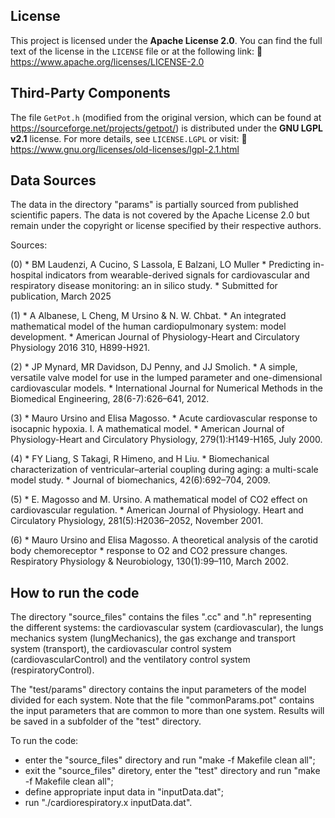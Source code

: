 ## License
This project is licensed under the **Apache License 2.0**. 
You can find the full text of the license in the `LICENSE` file or at the following link: 
🔗 https://www.apache.org/licenses/LICENSE-2.0 

## Third-Party Components
The file `GetPot.h` (modified from the original version, which can be found at https://sourceforge.net/projects/getpot/) is distributed under the **GNU LGPL v2.1** license. 
For more details, see `LICENSE.LGPL` or visit: 
🔗 https://www.gnu.org/licenses/old-licenses/lgpl-2.1.html

## Data Sources
The data in the directory "params" is partially sourced from published scientific papers. The data is not covered by the Apache License 2.0 but remain under the copyright or license specified by their respective authors.

Sources:

(0) * BM Laudenzi, A Cucino, S Lassola, E Balzani, LO Muller
    * Predicting in-hospital indicators from wearable-derived signals for cardiovascular and respiratory disease monitoring: an in silico study.
    * Submitted for publication, March 2025

(1) * A Albanese, L Cheng, M Ursino & N. W. Chbat.
    * An integrated mathematical model of the human cardiopulmonary system: model development.
    * American Journal of Physiology-Heart and Circulatory Physiology 2016 310, H899-H921. 

(2) * JP Mynard, MR Davidson, DJ Penny, and JJ Smolich. 
    * A simple, versatile valve model for use in the lumped parameter and one-dimensional cardiovascular models. 
    * International Journal for Numerical Methods in the Biomedical Engineering, 28(6-7):626–641, 2012. 

(3) * Mauro Ursino and Elisa Magosso. 
    * Acute cardiovascular response to isocapnic hypoxia. I. A mathematical model. 
    * American Journal of Physiology-Heart and Circulatory Physiology, 279(1):H149-H165, July 2000. 

(4) * FY Liang, S Takagi, R Himeno, and H Liu. 
    * Biomechanical characterization of ventricular–arterial coupling during aging: a multi-scale model study. 
    * Journal of biomechanics, 42(6):692–704, 2009. 

(5) * E. Magosso and M. Ursino. A mathematical model of CO2 effect on cardiovascular regulation.
    *   American Journal of Physiology. Heart and Circulatory Physiology, 281(5):H2036–2052, November 2001.
 
(6) * Mauro Ursino and Elisa Magosso. A theoretical analysis of the carotid body chemoreceptor
    *    response to O2 and CO2 pressure changes. Respiratory Physiology & Neurobiology, 130(1):99–110, March 2002.

## How to run the code

The directory "source_files" contains the files ".cc" and ".h" representing the different systems: the cardiovascular system (cardiovascular), the lungs mechanics system (lungMechanics), the gas exchange and transport system (transport), the cardiovascular control system (cardiovascularControl) and the ventilatory control system (respiratoryControl). 

The "test/params" directory contains the input parameters of the model divided for each system. Note that the file "commonParams.pot" contains the input parameters that are common to more than one system. Results will be saved in a subfolder of the "test" directory. 

To run the code:
- enter the "source_files" directory and run "make -f Makefile clean all";
- exit the "source_files" diretory, enter the "test" directory and run "make -f Makefile clean all";
- define appropriate input data in "inputData.dat";
- run "./cardiorespiratory.x inputData.dat".



